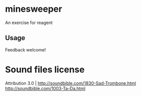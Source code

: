 
# minesweeper

An exercise for reagent

## Usage

Feedback welcome!



# Sound files license
Attribution 3.0 |
http://soundbible.com/1830-Sad-Trombone.html
http://soundbible.com/1003-Ta-Da.html


